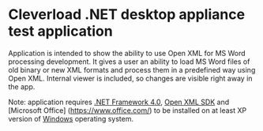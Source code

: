 # Cleverload .NET desktop appliance test application

Application is intended to show the ability to use Open XML for MS Word processing development. It gives a user an ability to load MS Word files of old binary or new XML formats and process them in a predefined way using Open XML. Internal viewer is included, so changes are visible right away in the app.

Note: application requires [.NET Framework 4.0](https://www.microsoft.com/en-US/download/details.aspx?id=17851), [Open XML SDK](https://www.microsoft.com/en-us/download/details.aspx?id=30425) and [Microsoft Office] (https://www.office.com/) to be installed on at least XP version of [Windows](https://www.microsoft.com/en-US/windows/) operating system.
